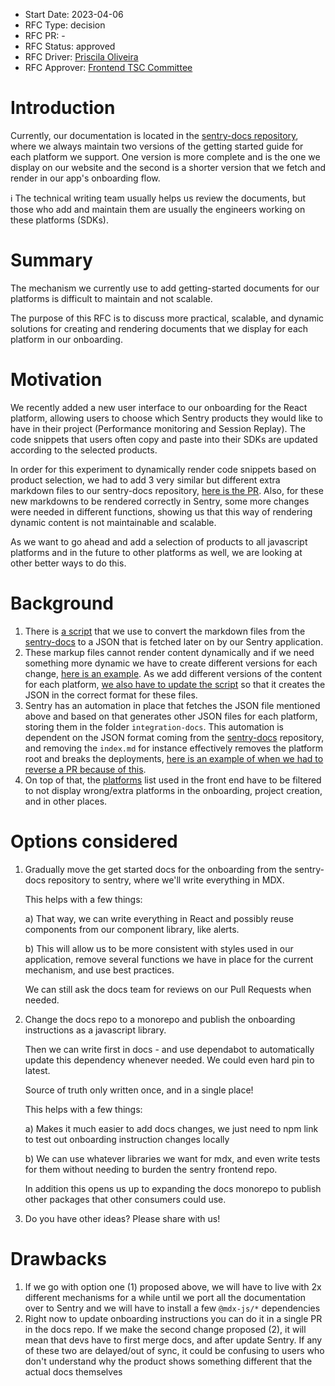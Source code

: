 - Start Date: 2023-04-06
- RFC Type: decision
- RFC PR: -
- RFC Status: approved
- RFC Driver: [Priscila Oliveira](https://github.com/priscilawebdev)
- RFC Approver: [Frontend TSC Committee](https://www.notion.so/sentry/2349fa7dfc5a4e9b95eda0961725896d)

# Introduction

Currently, our documentation is located in the [sentry-docs repository](https://github.com/getsentry/sentry-docs), where we always maintain two versions of the getting started guide for each platform we support. One version is more complete and is the one we display on our website and the second is a shorter version that we fetch and render in our app's onboarding flow.

<aside>
ℹ️ The technical writing team usually helps us review the documents, but those who add and maintain them are usually the engineers working on these platforms (SDKs).

</aside>

# Summary

The mechanism we currently use to add getting-started documents for our platforms is difficult to maintain and not scalable.

The purpose of this RFC is to discuss more practical, scalable, and dynamic solutions for creating and rendering documents that we display for each platform in our onboarding.

# Motivation

We recently added a new user interface to our onboarding for the React platform, allowing users to choose which Sentry products they would like to have in their project (Performance monitoring and Session Replay). The code snippets that users often copy and paste into their SDKs are updated according to the selected products.

In order for this experiment to dynamically render code snippets based on product selection, we had to add 3 very similar but different extra markdown files to our sentry-docs repository, [here is the PR](https://github.com/getsentry/sentry-docs/pull/6497). Also, for these new markdowns to be rendered correctly in Sentry, some more changes were needed in different functions, showing us that this way of rendering dynamic content is not maintainable and scalable.

As we want to go ahead and add a selection of products to all javascript platforms and in the future to other platforms as well, we are looking at other better ways to do this.

# Background

1. There is [a script](https://github.com/getsentry/sentry-docs/blob/16f1e2b115e50a677e03e19a71ad3b3b5fd9df51/src/gatsby/onPostBuild.ts#L132) that we use to convert the markdown files from the [sentry-docs](https://github.com/getsentry/sentry-docs) to a JSON that is fetched later on by our Sentry application.
2. These markup files cannot render content dynamically and if we need something more dynamic we have to create different versions for each change, [here is an example](https://github.com/getsentry/sentry-docs/pull/6497). As we add different versions of the content for each platform, [we also have to update the script](https://github.com/getsentry/sentry-docs/blob/16f1e2b115e50a677e03e19a71ad3b3b5fd9df51/src/gatsby/onPostBuild.ts#L76-L129) so that it creates the JSON in the correct format for these files.
3. Sentry has an automation in place that fetches the JSON file mentioned above and based on that generates other JSON files for each platform, storing them in the folder `integration-docs`. This automation is dependent on the JSON format coming from the [sentry-docs](https://github.com/getsentry/sentry-docs) repository, and removing the `index.md` for instance effectively removes the platform root and breaks the deployments, [here is an example of when we had to reverse a PR because of this](https://github.com/getsentry/sentry-docs/pull/6434).
4. On top of that, the [platforms](https://github.com/getsentry/sentry/blob/1902d6be1ee18c4ce22c0c09f6a6a1fa18128fad/static/app/data/platforms.tsx#L29-L72) list used in the front end have to be filtered to not display wrong/extra platforms in the onboarding, project creation, and in other places.

# Options considered

1. Gradually move the get started docs for the onboarding from the sentry-docs repository to sentry, where we'll write everything in MDX.

   This helps with a few things:

   a) That way, we can write everything in React and possibly reuse components from our component library, like alerts.

   b) This will allow us to be more consistent with styles used in our application, remove several functions we have in place for the current mechanism, and use best practices.

   We can still ask the docs team for reviews on our Pull Requests when needed.

2. Change the docs repo to a monorepo and publish the onboarding instructions as a javascript library.

   Then we can write first in docs - and use dependabot to automatically update this dependency whenever needed. We could even hard pin to latest.

   Source of truth only written once, and in a single place!

   This helps with a few things:

   a) Makes it much easier to add docs changes, we just need to npm link to test out onboarding instruction changes locally

   b) We can use whatever libraries we want for mdx, and even write tests for them without needing to burden the sentry frontend repo.

   In addition this opens us up to expanding the docs monorepo to publish other packages that other consumers could use.

3. Do you have other ideas? Please share with us!

# Drawbacks

1. If we go with option one (1) proposed above, we will have to live with 2x different mechanisms for a while until we port all the documentation over to Sentry and we will have to install a few `@mdx-js/*` dependencies
2. Right now to update onboarding instructions you can do it in a single PR in the docs repo. If we make the second change proposed (2), it will mean that devs have to first merge docs, and after update Sentry. If any of these two are delayed/out of sync, it could be confusing to users who don't understand why the product shows something different that the actual docs themselves
